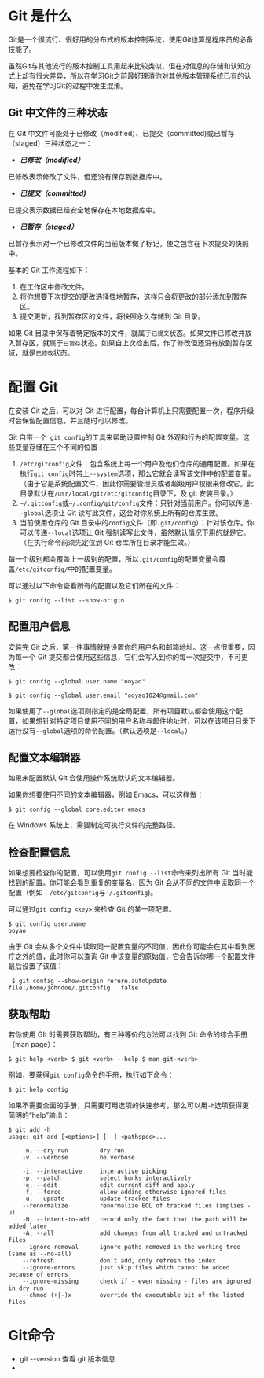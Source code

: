 # Git 是什么

Git是一个很流行、很好用的分布式的版本控制系统，使用Git也算是程序员的必备技能了。



虽然Git与其他流行的版本控制工具用起来比较类似，但在对信息的存储和认知方式上却有很大差异，所以在学习Git之前最好理清你对其他版本管理系统已有的认知，避免在学习Git的过程中发生混淆。



## Git 中文件的三种状态

在 Git 中文件可能处于已修改（modified）、已提交（committed)或已暂存（staged）三种状态之一：

- ***已修改（modified）***

已修改表示修改了文件，但还没有保存到数据库中。

- ***已提交（committed)***

已提交表示数据已经安全地保存在本地数据库中。

- ***已暂存（staged）***

已暂存表示对一个已修改文件的当前版本做了标记，使之包含在下次提交的快照中。



基本的 Git 工作流程如下：

1. 在工作区中修改文件。
2. 将你想要下次提交的更改选择性地暂存，这样只会将更改的部分添加到暂存区。
3. 提交更新，找到暂存区的文件，将快照永久存储到 Git 目录。



如果 Git 目录中保存着特定版本的文件，就属于`已提交`状态。如果文件已修改并放入暂存区，就属于`已暂存`状态。如果自上次检出后，作了修改但还没有放到暂存区域，就是`已修改`状态。



# 配置 Git

在安装 Git 之后，可以对 Git 进行配置，每台计算机上只需要配置一次，程序升级时会保留配置信息，并且随时可以修改。

Git 自带一个` git config`的工具来帮助设置控制 Git 外观和行为的配置变量。这些变量存储在三个不同的位置：

1. `/etc/gitconfig`文件：包含系统上每一个用户及他们仓库的通用配置。如果在执行`git config`时带上`--system`选项，那么它就会读写该文件中的配置变量。（由于它是系统配置文件，因此你需要管理员或者超级用户权限来修改它。此目录默认在`/usr/local/git/etc/gitconfig`目录下，及 git 安装目录。）
2. `~/.gitconfig`或`~/.config/git/config`文件：只针对当前用户。你可以传递`--global`选项让 Git 读写此文件，这会对你系统上所有的仓库生效。
3. 当前使用仓库的 Git 目录中的`config`文件（即`.git/config`）：针对该仓库。你可以传递`--local`选项让 Git 强制读写此文件，虽然默认情况下用的就是它。（在执行命令前须先定位到 Git 仓库所在目录才能生效。）



每一个级别都会覆盖上一级别的配置，所以`.git/config`的配置变量会覆盖`/etc/gitconfig/`中的配置变量。



可以通过以下命令查看所有的配置以及它们所在的文件：

`$ git config --list --show-origin`



## 配置用户信息

安装完 Git 之后，第一件事情就是设置你的用户名和邮箱地址。这一点很重要，因为每一个 Git 提交都会使用这些信息，它们会写入到你的每一次提交中，不可更改：

`$ git config --global user.name "ooyao"`

`$ git config --global user.email "ooyao1024@gmail.com"`



如果使用了`--global`选项则指定的是全局配置，所有项目默认都会使用这个配置，如果想针对特定项目使用不同的用户名称与邮件地址时，可以在该项目目录下运行没有`--global`选项的命令配置。（默认选项是`--local`。）



## 配置文本编辑器

如果未配置默认 Git 会使用操作系统默认的文本编辑器。

如果你想要使用不同的文本编辑器，例如 Emacs，可以这样做：

`$ git config --global core.editor emacs`



在 Windows 系统上，需要制定可执行文件的完整路径。



## 检查配置信息

如果想要检查你的配置，可以使用`git config --list`命令来列出所有 Git 当时能找到的配置。你可能会看到重复的变量名，因为 Git 会从不同的文件中读取同一个配置（例如：`/etc/gitconfig`与`~/.gitconfig`)。



可以通过`git config <key>`:来检查 Git 的某一项配置。

```
$ git config user.name
ooyao
```



由于 Git 会从多个文件中读取同一配置变量的不同值，因此你可能会在其中看到医疗之外的值，此时你可以查询 Git 中该变量的原始值，它会告诉你哪一个配置文件最后设置了该值：

```
 $ git config --show-origin rerere.autoUpdate
file:/home/johndoe/.gitconfig   false
```



## 获取帮助

若你使用 GIt 时需要获取帮助，有三种等价的方法可以找到 Git 命令的综合手册（man page）：

`$ git help <verb>
 $ git <verb> --help
 $ man git-<verb>`



例如，要获得`git config`命令的手册，执行如下命令：

```
$ git help config
```



如果不需要全面的手册，只需要可用选项的快速参考，那么可以用`-h`选项获得更简明的“help”输出：

```
$ git add -h
usage: git add [<options>] [--] <pathspec>...

    -n, --dry-run         dry run
    -v, --verbose         be verbose

    -i, --interactive     interactive picking
    -p, --patch           select hunks interactively
    -e, --edit            edit current diff and apply
    -f, --force           allow adding otherwise ignored files
    -u, --update          update tracked files
    --renormalize         renormalize EOL of tracked files (implies -u)
    -N, --intent-to-add   record only the fact that the path will be added later
    -A, --all             add changes from all tracked and untracked files
    --ignore-removal      ignore paths removed in the working tree (same as --no-all)
    --refresh             don't add, only refresh the index
    --ignore-errors       just skip files which cannot be added because of errors
    --ignore-missing      check if - even missing - files are ignored in dry run
    --chmod (+|-)x        override the executable bit of the listed files
```







# Git命令

- git --version 查看 git 版本信息
- 









































































